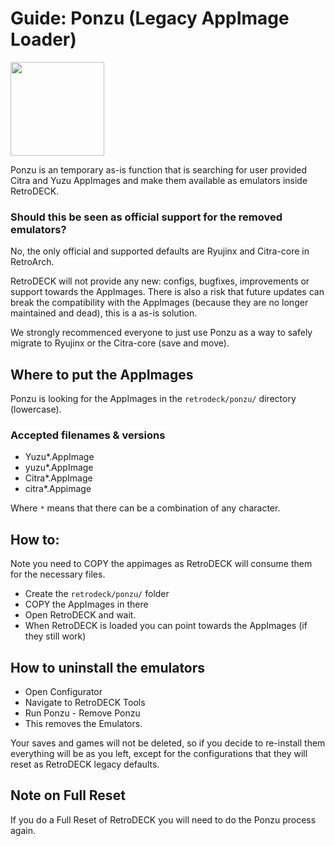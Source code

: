 # Guide: Ponzu (Legacy AppImage Loader)

<img src="../../../wiki_images/logos/ponzu.png" width="150">

Ponzu is an temporary as-is function that is searching for user provided Citra and Yuzu AppImages and make them available as emulators inside RetroDECK.

### Should this be seen as official support for the removed emulators?

No, the only official and supported defaults are Ryujinx and Citra-core in RetroArch.

RetroDECK will not provide any new: configs, bugfixes, improvements or support towards the AppImages. There is also a risk that future updates can break the compatibility with the AppImages (because they are no longer maintained and dead), this is a as-is solution.

We strongly recommenced everyone to just use Ponzu as a way to safely migrate to Ryujinx or the Citra-core (save and move).

## Where to put the AppImages

Ponzu is looking for the AppImages in the `retrodeck/ponzu/` directory (lowercase).

### Accepted filenames & versions

- Yuzu*.AppImage
- yuzu*.AppImage
- Citra*.AppImage
- citra*.Appimage

Where `*` means that there can be a combination of any character.

## How to:

Note you need to COPY the appimages as RetroDECK will consume them for the necessary files.

- Create the `retrodeck/ponzu/` folder
- COPY the AppImages in there
- Open RetroDECK and wait.
- When RetroDECK is loaded you can point towards the AppImages (if they still work)

## How to uninstall the emulators

- Open Configurator
- Navigate to RetroDECK Tools
- Run Ponzu - Remove Ponzu
- This removes the Emulators.

Your saves and games will not be deleted, so if you decide to re-install them everything will be as you left, except for the configurations that they will reset as RetroDECK legacy defaults.

## Note on Full Reset

If you do a Full Reset of RetroDECK you will need to do the Ponzu process again.
